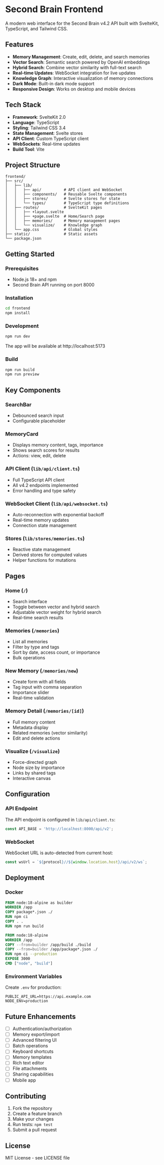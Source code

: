 # Second Brain Frontend

A modern web interface for the Second Brain v4.2 API built with SvelteKit, TypeScript, and Tailwind CSS.

## Features

- **Memory Management**: Create, edit, delete, and search memories
- **Vector Search**: Semantic search powered by OpenAI embeddings
- **Hybrid Search**: Combine vector similarity with full-text search
- **Real-time Updates**: WebSocket integration for live updates
- **Knowledge Graph**: Interactive visualization of memory connections
- **Dark Mode**: Built-in dark mode support
- **Responsive Design**: Works on desktop and mobile devices

## Tech Stack

- **Framework**: SvelteKit 2.0
- **Language**: TypeScript
- **Styling**: Tailwind CSS 3.4
- **State Management**: Svelte stores
- **API Client**: Custom TypeScript client
- **WebSockets**: Real-time updates
- **Build Tool**: Vite

## Project Structure

```
frontend/
├── src/
│   ├── lib/
│   │   ├── api/          # API client and WebSocket
│   │   ├── components/   # Reusable Svelte components
│   │   ├── stores/       # Svelte stores for state
│   │   └── types/        # TypeScript type definitions
│   ├── routes/           # SvelteKit pages
│   │   ├── +layout.svelte
│   │   ├── +page.svelte  # Home/Search page
│   │   ├── memories/     # Memory management pages
│   │   └── visualize/    # Knowledge graph
│   └── app.css           # Global styles
├── static/               # Static assets
└── package.json
```

## Getting Started

### Prerequisites

- Node.js 18+ and npm
- Second Brain API running on port 8000

### Installation

```bash
cd frontend
npm install
```

### Development

```bash
npm run dev
```

The app will be available at http://localhost:5173

### Build

```bash
npm run build
npm run preview
```

## Key Components

### SearchBar
- Debounced search input
- Configurable placeholder

### MemoryCard
- Displays memory content, tags, importance
- Shows search scores for results
- Actions: view, edit, delete

### API Client (`lib/api/client.ts`)
- Full TypeScript API client
- All v4.2 endpoints implemented
- Error handling and type safety

### WebSocket Client (`lib/api/websocket.ts`)
- Auto-reconnection with exponential backoff
- Real-time memory updates
- Connection state management

### Stores (`lib/stores/memories.ts`)
- Reactive state management
- Derived stores for computed values
- Helper functions for mutations

## Pages

### Home (`/`)
- Search interface
- Toggle between vector and hybrid search
- Adjustable vector weight for hybrid search
- Real-time search results

### Memories (`/memories`)
- List all memories
- Filter by type and tags
- Sort by date, access count, or importance
- Bulk operations

### New Memory (`/memories/new`)
- Create form with all fields
- Tag input with comma separation
- Importance slider
- Real-time validation

### Memory Detail (`/memories/[id]`)
- Full memory content
- Metadata display
- Related memories (vector similarity)
- Edit and delete actions

### Visualize (`/visualize`)
- Force-directed graph
- Node size by importance
- Links by shared tags
- Interactive canvas

## Configuration

### API Endpoint
The API endpoint is configured in `lib/api/client.ts`:
```typescript
const API_BASE = 'http://localhost:8000/api/v2';
```

### WebSocket
WebSocket URL is auto-detected from current host:
```typescript
const wsUrl = `${protocol}//${window.location.host}/api/v2/ws`;
```

## Deployment

### Docker
```dockerfile
FROM node:18-alpine as builder
WORKDIR /app
COPY package*.json ./
RUN npm ci
COPY . .
RUN npm run build

FROM node:18-alpine
WORKDIR /app
COPY --from=builder /app/build ./build
COPY --from=builder /app/package*.json ./
RUN npm ci --production
EXPOSE 3000
CMD ["node", "build"]
```

### Environment Variables
Create `.env` for production:
```
PUBLIC_API_URL=https://api.example.com
NODE_ENV=production
```

## Future Enhancements

- [ ] Authentication/authorization
- [ ] Memory export/import
- [ ] Advanced filtering UI
- [ ] Batch operations
- [ ] Keyboard shortcuts
- [ ] Memory templates
- [ ] Rich text editor
- [ ] File attachments
- [ ] Sharing capabilities
- [ ] Mobile app

## Contributing

1. Fork the repository
2. Create a feature branch
3. Make your changes
4. Run tests: `npm test`
5. Submit a pull request

## License

MIT License - see LICENSE file
